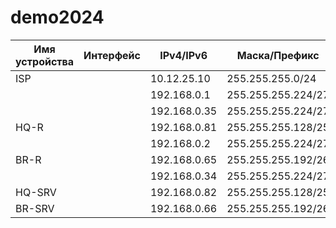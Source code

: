 # demo2024
| Имя устройства | Интерфейс | IPv4/IPv6 | Маска/Префикс | Шлюз |
| ----------- | ----------- |------------|---------------|------|
| ISP  |    |  10.12.25.10  |  255.255.255.0/24 | 10.12.25.254   
|        |    | 192.168.0.1  |  255.255.255.224/27 |    
|       |   |  192.168.0.35   | 255.255.255.224/27  |
| HQ-R    |   |  192.168.0.81 | 255.255.255.128/25 |
|        |   | 192.168.0.2 | 255.255.255.224/27 | 192.168.0.1
| BR-R |  |  192.168.0.65 | 255.255.255.192/26 |
|        |   | 192.168.0.34 | 255.255.255.224/27 |192.168.0.35
| HQ-SRV    |    | 192.168.0.82 | 255.255.255.128/25 |    192.168.0.81
| BR-SRV    |    | 192.168.0.66 | 255.255.255.192/26 |    192.168.0.65
